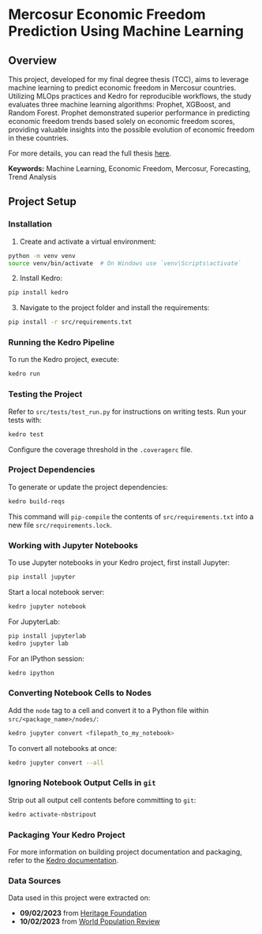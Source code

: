 # Mercosur Economic Freedom Prediction Using Machine Learning

## Overview

This project, developed for my final degree thesis (TCC), aims to leverage machine learning to predict economic freedom in Mercosur countries. Utilizing MLOps practices and Kedro for reproducible workflows, the study evaluates three machine learning algorithms: Prophet, XGBoost, and Random Forest. Prophet demonstrated superior performance in predicting economic freedom trends based solely on economic freedom scores, providing valuable insights into the possible evolution of economic freedom in these countries.

For more details, you can read the full thesis [here](https://sistemabu.udesc.br/pergamumweb/vinculos/0000aa/0000aa48.pdf).

**Keywords:** Machine Learning, Economic Freedom, Mercosur, Forecasting, Trend Analysis

## Project Setup

### Installation

1. Create and activate a virtual environment:

```bash
python -m venv venv
source venv/bin/activate  # On Windows use `venv\Scripts\activate`
```

2. Install Kedro:

```bash
pip install kedro
```

3. Navigate to the project folder and install the requirements:

```bash
pip install -r src/requirements.txt
```

### Running the Kedro Pipeline

To run the Kedro project, execute:

```bash
kedro run
```

### Testing the Project

Refer to `src/tests/test_run.py` for instructions on writing tests. Run your tests with:

```bash
kedro test
```

Configure the coverage threshold in the `.coveragerc` file.

### Project Dependencies

To generate or update the project dependencies:

```bash
kedro build-reqs
```

This command will `pip-compile` the contents of `src/requirements.txt` into a new file `src/requirements.lock`.

### Working with Jupyter Notebooks

To use Jupyter notebooks in your Kedro project, first install Jupyter:

```bash
pip install jupyter
```

Start a local notebook server:

```bash
kedro jupyter notebook
```

For JupyterLab:

```bash
pip install jupyterlab
kedro jupyter lab
```

For an IPython session:

```bash
kedro ipython
```

### Converting Notebook Cells to Nodes

Add the `node` tag to a cell and convert it to a Python file within `src/<package_name>/nodes/`:

```bash
kedro jupyter convert <filepath_to_my_notebook>
```

To convert all notebooks at once:

```bash
kedro jupyter convert --all
```

### Ignoring Notebook Output Cells in `git`

Strip out all output cell contents before committing to `git`:

```bash
kedro activate-nbstripout
```

### Packaging Your Kedro Project

For more information on building project documentation and packaging, refer to the [Kedro documentation](https://kedro.readthedocs.io/en/stable/tutorial/package_a_project.html).

### Data Sources

Data used in this project were extracted on:

- **09/02/2023** from [Heritage Foundation](https://www.heritage.org/index/explore?view=by-region-country-year&u=638115797667131343)
- **10/02/2023** from [World Population Review](https://worldpopulationreview.com/country-rankings/list-of-countries-by-continent)
